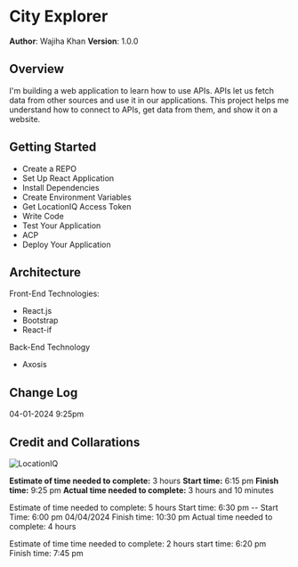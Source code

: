 # City Explorer

**Author**: Wajiha Khan
**Version**: 1.0.0

## Overview

I'm building a web application to learn how to use APIs. APIs let us fetch data from other sources and use it in our applications. This project helps me understand how to connect to APIs, get data from them, and show it on a website.

## Getting Started

- Create a REPO
- Set Up React Application
- Install Dependencies
- Create Environment Variables
- Get LocationIQ Access Token
- Write Code
- Test Your Application
- ACP
- Deploy Your Application

## Architecture

Front-End Technologies:

- React.js
- Bootstrap
- React-if

Back-End Technology

- Axosis

## Change Log

04-01-2024 9:25pm

## Credit and Collarations

![LocationIQ](https://locationiq.com/?_gl=1*1oz2mgs*_ga*MjI5NjcwMjQ1LjE3MTE5NzM1MzU.*_ga_TRV5GF9KFC*MTcxMjAyMDE1OS43LjEuMTcxMjAyMTA2OC4wLjAuMA..)

**Estimate of time needed to complete:** 3 hours
**Start time:** 6:15 pm
**Finish time:** 9:25 pm
**Actual time needed to complete:** 3 hours and 10 minutes

Estimate of time needed to complete: 5 hours
Start time: 6:30 pm -- Start Time: 6:00 pm 04/04/2024
Finish time: 10:30 pm
Actual time needed to complete: 4 hours

Estimate of time time needed to complete: 2 hours
start time: 6:20 pm
Finish time: 7:45 pm


